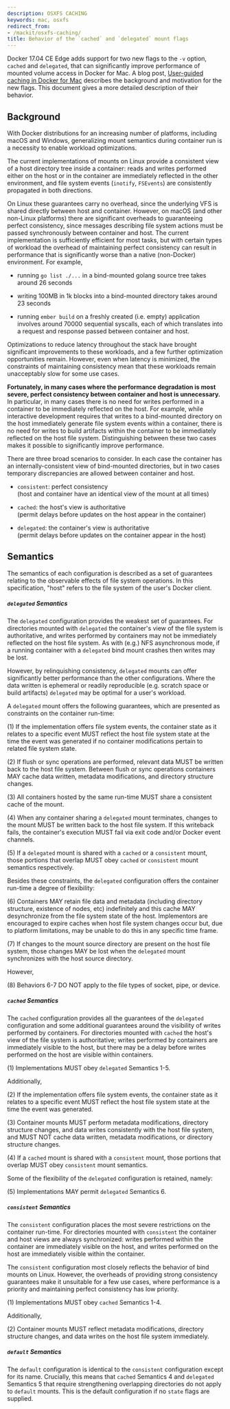 ```yaml
---
description: OSXFS CACHING
keywords: mac, osxfs
redirect_from:
- /mackit/osxfs-caching/
title: Behavior of the `cached` and `delegated` mount flags
---
```


Docker 17.04 CE Edge adds support for two new flags to the `-v`
option, `cached` and `delegated`, that can significantly improve
performance of mounted volume access in Docker for Mac.  A blog post,
[User-guided caching in Docker for Mac](link-TODO) describes the
background and motivation for the new flags.  This document gives a
more detailed description of their behavior.

## Background

With Docker distributions for an increasing number of platforms,
including macOS and Windows, generalizing mount semantics during
container run is a necessity to enable workload optimizations.

The current implementations of mounts on Linux provide a consistent
view of a host directory tree inside a container: reads and writes
performed either on the host or in the container are immediately
reflected in the other environment, and file system events (`inotify`,
`FSEvents`) are consistently propagated in both directions.

On Linux these guarantees carry no overhead, since the underlying VFS is
shared directly between host and container.  However, on macOS (and
other non-Linux platforms) there are significant overheads to
guaranteeing perfect consistency, since messages describing file system
actions must be passed synchronously between container and host.  The
current implementation is sufficiently efficient for most tasks, but
with certain types of workload the overhead of maintaining perfect
consistency can result in performance that is significantly worse than a
native (non-Docker) environment.  For example,

 * running `go list ./...` in a bind-mounted golang source tree takes
   around 26 seconds

 * writing 100MB in 1k blocks into a bind-mounted directory takes
   around 23 seconds

 * running `ember build` on a freshly created (i.e. empty) application
   involves around 70000 sequential syscalls, each of which translates
   into a request and response passed between container and host.

Optimizations to reduce latency throughout the stack have brought
significant improvements to these workloads, and a few further
optimization opportunities remain.  However, even when latency is
minimized, the constraints of maintaining consistency mean that these
workloads remain unacceptably slow for some use cases.

**Fortunately, in many cases where the performance degradation is most
severe, perfect consistency between container and host is unnecessary.**
In particular, in many cases there is no need for writes performed in a
container to be immediately reflected on the host.  For example, while
interactive development requires that writes to a bind-mounted directory
on the host immediately generate file system events within a container,
there is no need for writes to build artifacts within the container to
be immediately reflected on the host file system.  Distinguishing between
these two cases makes it possible to significantly improve performance.

There are three broad scenarios to consider.  In each case the container
has an internally-consistent view of bind-mounted directories, but in
two cases temporary discrepancies are allowed between container and host.

 * `consistent`: perfect consistency  
   (host and container have an identical view of the mount at all times)

 * `cached`: the host's view is authoritative  
   (permit delays before updates on the host appear in the container)

 * `delegated`: the container's view is authoritative  
   (permit delays before updates on the container appear in the host)

## Semantics

The semantics of each configuration is described as a set of guarantees
relating to the observable effects of file system operations.  In this
specification, "host" refers to the file system of the user's Docker
client.

##### `delegated` Semantics

The `delegated` configuration provides the weakest set of guarantees.
For directories mounted with `delegated` the container's view of the
file system is authoritative, and writes performed by containers may not
be immediately reflected on the host file system.  As with (e.g.) NFS
asynchronous mode, if a running container with a `delegated` bind mount
crashes then writes may be lost.

However, by relinquishing consistency, `delegated` mounts can offer
significantly better performance than the other configurations.  Where
the data written is ephemeral or readily reproducible (e.g. scratch
space or build artifacts) `delegated` may be optimal for a user's
workload.

A `delegated` mount offers the following guarantees, which are presented
as constraints on the container run-time:

(1) If the implementation offers file system events, the container state
as it relates to a specific event MUST reflect the host file system
state at the time the event was generated if no container modifications
pertain to related file system state.

(2) If flush or sync operations are performed, relevant data MUST be
written back to the host file system.  Between flush or sync
operations containers MAY cache data written, metadata modifications,
and directory structure changes.

(3) All containers hosted by the same run-time MUST share a consistent
cache of the mount.

(4) When any container sharing a `delegated` mount terminates, changes
to the mount MUST be written back to the host file system. If this
writeback fails, the container's execution MUST fail via exit code
and/or Docker event channels.

(5) If a `delegated` mount is shared with a `cached` or a `consistent`
mount, those portions that overlap MUST obey `cached` or `consistent`
mount semantics respectively.

Besides these constraints, the `delegated` configuration offers the
container run-time a degree of flexibility:

(6) Containers MAY retain file data and metadata (including directory
structure, existence of nodes, etc) indefinitely and this cache MAY
desynchronize from the file system state of the host. Implementors are
encouraged to expire caches when host file system changes occur but,
due to platform limitations, may be unable to do this in any specific
time frame.

(7) If changes to the mount source directory are present on the host
file system, those changes MAY be lost when the `delegated` mount
synchronizes with the host source directory.

However,

(8) Behaviors 6-7 DO NOT apply to the file types of socket, pipe, or device.

##### `cached` Semantics

The `cached` configuration provides all the guarantees of the
`delegated` configuration and some additional guarantees around the
visibility of writes performed by containers.  For directories mounted
with `cached` the host's view of the file system is authoritative;
writes performed by containers are immediately visible to the host, but
there may be a delay before writes performed on the host are visible
within containers.

(1) Implementations MUST obey `delegated` Semantics 1-5.

Additionally,

(2) If the implementation offers file system events, the container state
as it relates to a specific event MUST reflect the host file system
state at the time the event was generated.

(3) Container mounts MUST perform metadata modifications, directory
structure changes, and data writes consistently with the host file
system, and MUST NOT cache data written, metadata modifications, or
directory structure changes.

(4) If a `cached` mount is shared with a `consistent` mount, those portions
that overlap MUST obey `consistent` mount semantics.

Some of the flexibility of the `delegated` configuration is retained,
namely:

(5) Implementations MAY permit `delegated` Semantics 6.

##### `consistent` Semantics

The `consistent` configuration places the most severe restrictions on
the container run-time.  For directories mounted with `consistent` the
container and host views are always synchronized: writes performed
within the container are immediately visible on the host, and writes
performed on the host are immediately visible within the container.

The `consistent` configuration most closely reflects the behavior of
bind mounts on Linux.  However, the overheads of providing strong
consistency guarantees make it unsuitable for a few use cases, where
performance is a priority and maintaining perfect consistency has low
priority.

(1) Implementations MUST obey `cached` Semantics 1-4.

Additionally,

(2) Container mounts MUST reflect metadata modifications, directory
structure changes, and data writes on the host file system immediately.

##### `default` Semantics

The `default` configuration is identical to the `consistent`
configuration except for its name. Crucially, this means that `cached`
Semantics 4 and `delegated` Semantics 5 that require strengthening
overlapping directories do not apply to `default` mounts. This is the
default configuration if no `state` flags are supplied.
